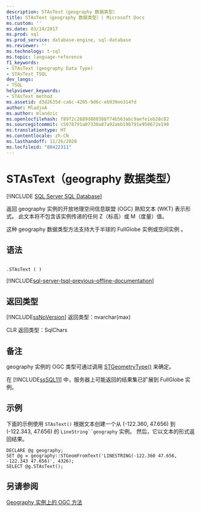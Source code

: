 ```yaml
---
description: STAsText（geography 数据类型）
title: STAsText（geography 数据类型）| Microsoft Docs
ms.custom: ''
ms.date: 03/14/2017
ms.prod: sql
ms.prod_service: database-engine, sql-database
ms.reviewer: ''
ms.technology: t-sql
ms.topic: language-reference
f1_keywords:
- STAsText (geography Data Type)
- STAsText_TSQL
dev_langs:
- TSQL
helpviewer_keywords:
- STAsText method
ms.assetid: d3d2635d-ca6c-4205-9d6c-eb939ee314fd
author: MladjoA
ms.author: mlandzic
ms.openlocfilehash: f89f2c2889d880388f74b563abc9aefe1eb28c82
ms.sourcegitcommit: c5078791a07330a87a92abb19b791e950672e198
ms.translationtype: HT
ms.contentlocale: zh-CN
ms.lasthandoff: 11/26/2020
ms.locfileid: "88422311"
---
```

# <a name="stastext-geography-data-type"></a>STAsText（geography 数据类型）
[!INCLUDE [SQL Server SQL Database](../../includes/applies-to-version/sql-asdb.md)]

  返回 geography 实例的开放地理空间信息联盟 (OGC) 熟知文本 (WKT) 表示形式。 此文本将不包含该实例传递的任何 Z（标高）或 M（度量）值。  
  
 这种 geography 数据类型方法支持大于半球的 FullGlobe 实例或空间实例   。  
  
## <a name="syntax"></a>语法  
  
```  
  
.STAsText ( )  
```  
  
[!INCLUDE[sql-server-tsql-previous-offline-documentation](../../includes/sql-server-tsql-previous-offline-documentation.md)]

## <a name="return-types"></a>返回类型
 [!INCLUDE[ssNoVersion](../../includes/ssnoversion-md.md)] 返回类型：nvarchar(max)  
  
 CLR 返回类型：SqlChars  
  
## <a name="remarks"></a>备注  
 geography 实例的 OGC 类型可通过调用 [STGeometryType()](../../t-sql/spatial-geography/stgeometrytype-geography-data-type.md) 来确定。  
  
 在 [!INCLUDE[ssSQL11](../../includes/sssql11-md.md)] 中，服务器上可能返回的结果集已扩展到 FullGlobe 实例。  
  
## <a name="examples"></a>示例  
 下面的示例使用 `STAsText()` 根据文本创建一个从 (-122.360, 47.656) 到 (-122.343, 47.656) 的 `LineString``geography` 实例。 然后，它以文本的形式返回结果。  
  
```  
DECLARE @g geography;  
SET @g = geography::STGeomFromText('LINESTRING(-122.360 47.656, -122.343 47.656)', 4326);  
SELECT @g.STAsText();  
```  
  
## <a name="see-also"></a>另请参阅  
 [Geography 实例上的 OGC 方法](../../t-sql/spatial-geography/ogc-methods-on-geography-instances.md)  
  
  
